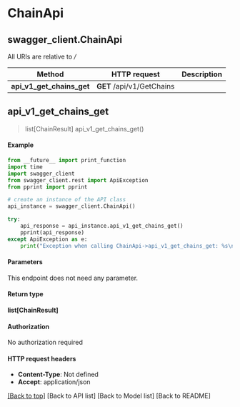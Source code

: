 # ChainApi

## swagger\_client.ChainApi

All URIs are relative to _/_

| Method                        | HTTP request              | Description |
| ----------------------------- | ------------------------- | ----------- |
| **api\_v1\_get\_chains\_get** | **GET** /api/v1/GetChains |             |

## **api\_v1\_get\_chains\_get**

> list\[ChainResult] api\_v1\_get\_chains\_get()

#### Example

```python
from __future__ import print_function
import time
import swagger_client
from swagger_client.rest import ApiException
from pprint import pprint

# create an instance of the API class
api_instance = swagger_client.ChainApi()

try:
    api_response = api_instance.api_v1_get_chains_get()
    pprint(api_response)
except ApiException as e:
    print("Exception when calling ChainApi->api_v1_get_chains_get: %s\n" % e)
```

#### Parameters

This endpoint does not need any parameter.

#### Return type

**list\[ChainResult]**

#### Authorization

No authorization required

#### HTTP request headers

* **Content-Type**: Not defined
* **Accept**: application/json

[\[Back to top\]](broken-reference) \[Back to API list] \[Back to Model list] \[Back to README]
